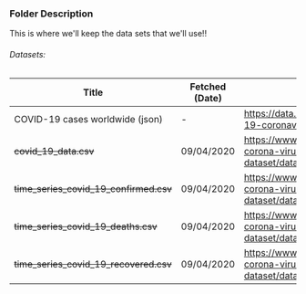 ### Folder Description

This is where we'll keep the data sets that we'll use!!

###### Datasets:
Title | Fetched (Date) | From
----- | -------------- | -----
COVID-19 cases worldwide (json) | - | https://data.europa.eu/euodp/el/data/dataset/covid-19-coronavirus-data
~~covid_19_data.csv~~ | 09/04/2020 | https://www.kaggle.com/sudalairajkumar/novel-corona-virus-2019-dataset/data#covid_19_data.csv
~~time_series_covid_19_confirmed.csv~~ | 09/04/2020 | https://www.kaggle.com/sudalairajkumar/novel-corona-virus-2019-dataset/data#covid_19_data.csv
~~time_series_covid_19_deaths.csv~~ | 09/04/2020 | https://www.kaggle.com/sudalairajkumar/novel-corona-virus-2019-dataset/data#covid_19_data.csv
~~time_series_covid_19_recovered.csv~~ | 09/04/2020 | https://www.kaggle.com/sudalairajkumar/novel-corona-virus-2019-dataset/data#covid_19_data.csv
